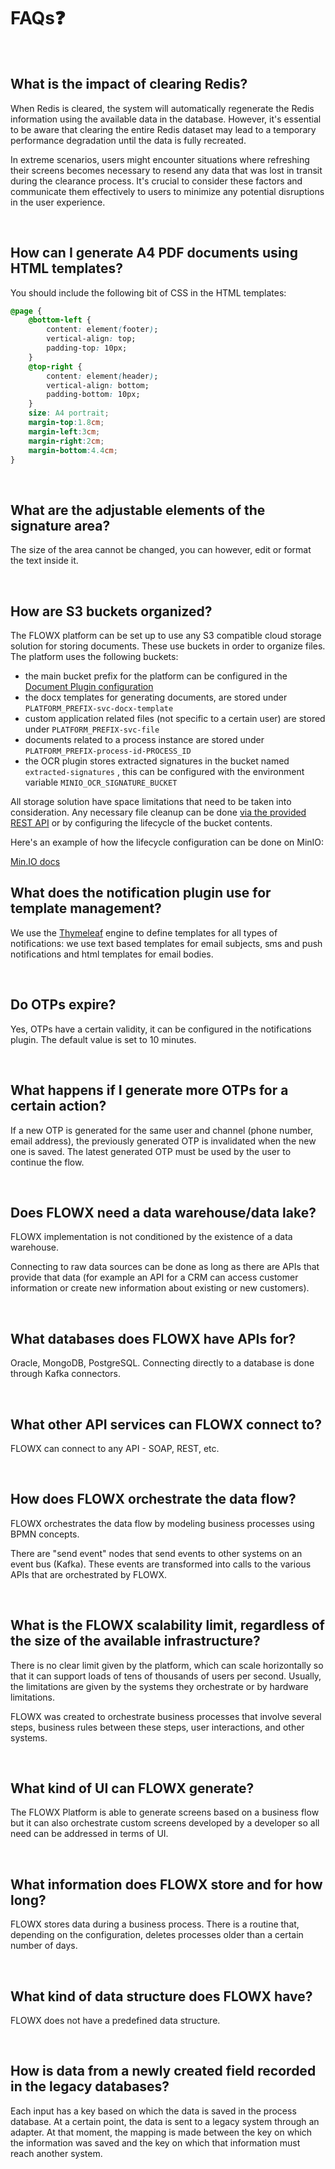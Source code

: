 # FAQs:question:

<br/>

## What is the impact of clearing Redis?

When Redis is cleared, the system will automatically regenerate the Redis information using the available data in the database. However, it's essential to be aware that clearing the entire Redis dataset may lead to a temporary performance degradation until the data is fully recreated.

In extreme scenarios, users might encounter situations where refreshing their screens becomes necessary to resend any data that was lost in transit during the clearance process. It's crucial to consider these factors and communicate them effectively to users to minimize any potential disruptions in the user experience.

<br/>

## How can I generate A4 PDF documents using HTML templates?

You should include the following bit of CSS in the HTML templates:

```css
@page {
    @bottom-left {
        content: element(footer);
        vertical-align: top;
        padding-top: 10px;
    }
    @top-right {
        content: element(header);
        vertical-align: bottom;
        padding-bottom: 10px;
    }
    size: A4 portrait;
    margin-top:1.8cm;
    margin-left:3cm;
    margin-right:2cm;
    margin-bottom:4.4cm;
}
```
<br/>

## What are the adjustable elements of the signature area?

The size of the area cannot be changed, you can however, edit or format the text inside it.

<br/>

## How are S3 buckets organized?

The FLOWX platform can be set up to use any S3 compatible cloud storage solution for storing documents. These use buckets in order to organize files. The platform uses the following buckets:

* the main bucket prefix for the platform can be configured in the [Document Plugin configuration](https://docs.flowx.ai/documents-plugin/prerequisites#54ac96e3-fbfc-45bc-b884-aa4683975d21)&#x20;
* the docx templates for generating documents, are stored under `PLATFORM_PREFIX-svc-docx-template`
* custom application related files (not specific to a certain user) are stored under `PLATFORM_PREFIX-svc-file`
* documents related to a process instance are stored under `PLATFORM_PREFIX-process-id-PROCESS_ID`
* the OCR plugin stores extracted signatures in the bucket named `extracted-signatures` , this can be configured with the environment variable `MINIO_OCR_SIGNATURE_BUCKET`

All storage solution have space limitations that need to be taken into consideration. Any necessary file cleanup can be done [via the provided REST API](https://docs.flowx.ai/documents-plugin/using-the-plugin/update-delete-document-files) or by configuring the lifecycle of the bucket contents.

Here's an example of how the lifecycle configuration can be done on MinIO:

[Min.IO docs](https://docs.min.io/docs/minio-bucket-lifecycle-guide.html)

## What does the notification plugin use for template management?

We use the [Thymeleaf](https://www.thymeleaf.org/) engine to define templates for all types of notifications: we use text based templates for email subjects, sms and push notifications and html templates for email bodies.

<br/>

## Do OTPs expire?

Yes, OTPs have a certain validity, it can be configured in the notifications plugin. The default value is set to 10 minutes.

<br/>

## What happens if I generate more OTPs for a certain action?

If a new OTP is generated for the same user and channel (phone number, email address), the previously generated OTP is invalidated when the new one is saved. The latest generated OTP must be used by the user to continue the flow.

<br/>

## Does FLOWX need a data warehouse/data lake?

FLOWX implementation is not conditioned by the existence of a data warehouse.

Connecting to raw data sources can be done as long as there are APIs that provide that data (for example an API for a CRM can access customer information or create new information about existing or new customers).

<br/>

## What databases does FLOWX have APIs for?

Oracle, MongoDB, PostgreSQL. Connecting directly to a database is done through Kafka connectors.

<br/>

## What other API services can FLOWX connect to?

FLOWX can connect to any API - SOAP, REST, etc.

<br/>

## How does FLOWX orchestrate the data flow?

FLOWX orchestrates the data flow by modeling business processes using BPMN concepts.&#x20;

There are "send event" nodes that send events to other systems on an event bus (Kafka). These events are transformed into calls to the various APIs that are orchestrated by FLOWX.

<br/>

## What is the FLOWX scalability limit, regardless of the size of the available infrastructure?

There is no clear limit given by the platform, which can scale horizontally so that it can support loads of tens of thousands of users per second. Usually, the limitations are given by the systems they orchestrate or by hardware limitations.

FLOWX was created to orchestrate business processes that involve several steps, business rules between these steps, user interactions, and other systems.

<br/>

## What kind of UI can FLOWX generate?

The FLOWX Platform is able to generate screens based on a business flow but it can also orchestrate custom screens developed by a developer so all need can be addressed in terms of UI.

<br/>

## What information does FLOWX store and for how long?

FLOWX stores data during a business process. There is a routine that, depending on the configuration, deletes processes older than a certain number of days.

<br/>

## What kind of data structure does FLOWX have?

FLOWX does not have a predefined data structure.

<br/>

## How is data from a newly created field recorded in the legacy databases?

Each input has a key based on which the data is saved in the process database.
At a certain point, the data is sent to a legacy system through an adapter. At that moment, the mapping is made between the key on which the information was saved and the key on which that information must reach another system.
